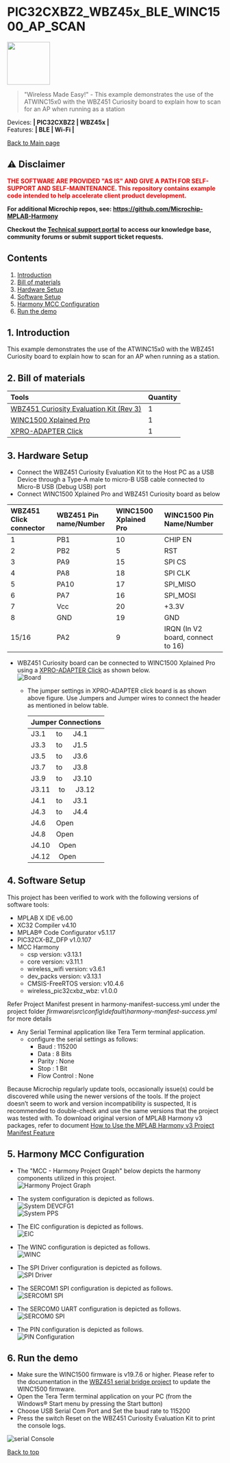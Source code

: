 # PIC32CXBZ2_WBZ45x_BLE_WINC1500_AP_SCAN
<img src="docs/IoT-Made-Easy-Logo.png" width=100>


> "Wireless Made Easy!" - This example demonstrates the use of the ATWINC15x0 with the WBZ451 Curiosity board to explain how to scan for an AP when running as a station

Devices: **| PIC32CXBZ2 | WBZ45x |**<br>
Features: **| BLE | Wi-Fi |**

[Back to Main page](../README.md)

## ⚠ Disclaimer

<p><span style="color:red"><b>
THE SOFTWARE ARE PROVIDED "AS IS" AND GIVE A PATH FOR SELF-SUPPORT AND SELF-MAINTENANCE. This repository contains example code intended to help accelerate client product development. </br>

For additional Microchip repos, see: <a href="https://github.com/Microchip-MPLAB-Harmony" target="_blank">https://github.com/Microchip-MPLAB-Harmony</a>

Checkout the <a href="https://microchipsupport.force.com/s/" target="_blank">Technical support portal</a> to access our knowledge base, community forums or submit support ticket requests.
</span></p></b>

## Contents

1. [Introduction](#step1)
1. [Bill of materials](#step2)
1. [Hardware Setup](#step3)
1. [Software Setup](#step4)
1. [Harmony MCC Configuration](#step5)
1. [Run the demo](#step6)

## 1. Introduction<a name="step1">

This example demonstrates the use of the ATWINC15x0 with the WBZ451 Curiosity board to explain how to scan for an AP when running as a station.

## 2. Bill of materials<a name="step2">

|**Tools**|**Quantity**|
| :- | :- |
|[WBZ451 Curiosity Evaluation Kit (Rev 3)](https://www.microchip.com/en-us/development-tool/EV96B94A)|1|
|[WINC1500 Xplained Pro](https://www.microchip.com/en-us/product/ATWINC1500)|1|
|[XPRO-ADAPTER  Click](https://www.mikroe.com/xpro-adapter-click)|1|

## 3. Hardware Setup<a name="step3">

- Connect the WBZ451 Curiosity Evaluation Kit to the Host PC as a USB Device through a Type-A male to micro-B USB cable connected to Micro-B USB (Debug USB) port
- Connect WINC1500 Xplained Pro and WBZ451 Curiosity board as below

|WBZ451 Click connector|WBZ451 Pin name/Number|WINC1500 Xplained Pro|WINC1500 Pin Name/Number|
| :- | :- | :- | :- |
|1|PB1|10|CHIP EN|
|2|PB2|5|RST|
|3|PA9|15|SPI CS|
|4|PA8|18|SPI CLK|
|5|PA10|17|SPI\_MISO|
|6|PA7|16|SPI\_MOSI|
|7|Vcc|20|+3.3V|
|8|GND|19|GND|
|15/16|PA2|9|IRQN (In V2 board, connect to 16)|

- WBZ451 Curiosity board can be connected to WINC1500 Xplained Pro using a [XPRO-ADAPTER  Click](https://www.mikroe.com/xpro-adapter-click) as shown below.\
![Board](docs/Board.PNG)
  - The jumper settings in XPRO-ADAPTER click board is as shown above figure. Use Jumpers and Jumper wires to connect the header as mentioned in below table.

	|Jumper Connections|
	| :- |
	|J3.1 &emsp; to &emsp; J4.1 |
	|J3.3 &emsp; to &emsp; J1.5 |
	|J3.5 &emsp; to &emsp; J3.6 |
	|J3.7 &emsp; to &emsp; J3.8 |
	|J3.9 &emsp; to &emsp; J3.10|
	|J3.11&emsp; to &emsp; J3.12|
	|J4.1 &emsp; to &emsp; J3.1 |
	|J4.3 &emsp; to &emsp; J4.4 |
	|J4.6 &emsp; Open |
	|J4.8 &emsp; Open |
	|J4.10&emsp; Open |
	|J4.12&emsp; Open |


## 4. Software Setup<a name="step4">

This project has been verified to work with the following versions of software tools:

- MPLAB X IDE v6.00
- XC32 Compiler v4.10
- MPLAB® Code Configurator v5.1.17
- PIC32CX-BZ\_DFP v1.0.107
- MCC Harmony
  - csp version: v3.13.1
  - core version: v3.11.1
  - wireless\_wifi version: v3.6.1
  - dev\_packs version: v3.13.1
  - CMSIS-FreeRTOS version: v10.4.6
  - wireless\_pic32cxbz_wbz: v1.0.0

Refer Project Manifest present in harmony-manifest-success.yml under the project folder *firmware\src\config\default\harmony-manifest-success.yml* for more details

- Any Serial Terminal application like Tera Term terminal application.
	- configure the serial settings as follows:
		- Baud : 115200
		- Data : 8 Bits
		- Parity : None
		- Stop : 1 Bit
		- Flow Control : None

Because Microchip regularly update tools, occasionally issue(s) could be discovered while using the newer versions of the tools. If the project doesn’t seem to work and version incompatibility is suspected, It is recommended to double-check and use the same versions that the project was tested with. To download original version of MPLAB Harmony v3 packages, refer to document [How to Use the MPLAB Harmony v3 Project Manifest Feature](https://microchip.com/DS90003305)

## 5. Harmony MCC Configuration<a name="step5">

- The "MCC - Harmony Project Graph" below depicts the harmony components utilized in this project.\
![Harmony Project Graph](docs/harmony_project_graph.PNG)

- The system configuration is depicted as follows.\
![System DEVCFG1](docs/Setup_DEVCFG1.PNG)\
![System PPS](docs/Setup_PPS.PNG)

- The EIC configuration is depicted as follows.\
![EIC](docs/EIC.PNG)

- The WINC configuration is depicted as follows.\
![WINC](docs/WINC.PNG)

- The SPI Driver configuration is depicted as follows.\
![SPI Driver](docs/DRV_SPI.PNG)

- The SERCOM1 SPI configuration is depicted as follows.\
![SERCOM1 SPI](docs/SERCOM1_SPI.PNG)

- The SERCOM0 UART configuration is depicted as follows.\
![SERCOM0 SPI](docs/SERCOM0_Uart.PNG)

- The PIN configuration is depicted as follows.\
![PIN Configuration](docs/PinConfig.PNG)

## 6. Run the demo<a name="step6">

- Make sure the WINC1500 firmware is v19.7.6 or higher. Please refer to the documentation in the [WBZ451 serial bridge project](../01_wbz45x_winc1500_serialBridge/README.md#step1) to update the WINC1500 firmware.
- Open the Tera Term terminal application on your PC (from the Windows® Start menu by pressing the Start button)
- Choose USB Serial Com Port and Set the baud rate to 115200
- Press the switch Reset on the WBZ451 Curiosity Evaluation Kit to print the console logs.

![serial Console](docs/teraterm.png)



<a href="#top">Back to top</a>

